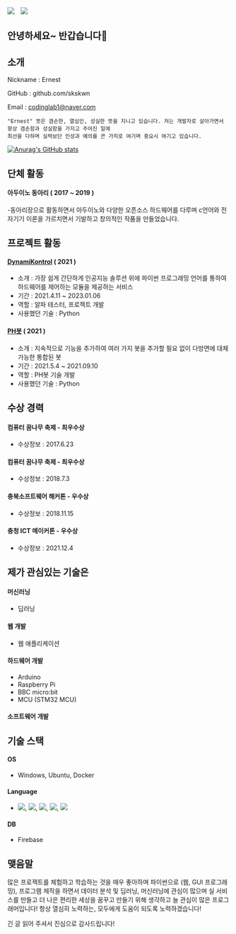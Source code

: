 <div>
    <a href="https://hits.seeyoufarm.com"><img src="https://hits.seeyoufarm.com/api/count/incr/badge.svg?url=https%3A%2F%2Fgithub.com%2Fskskwn&count_bg=%2379C83D&title_bg=%23555555&icon=&icon_color=%23E7E7E7&title=hits&edge_flat=false"/></a>
    <img 
        src="https://img.shields.io/github/followers/skskwn?style=social"
        style="height : auto; margin-left : 10px; margin-right : 10px;"/>
</div>

## 안녕하세요~ 반갑습니다👋

## 소개

Nickname : Ernest

GitHub : github.com/skskwn

Email : codinglab1@naver.com

```
"Ernest" 뜻은 겸손한, 열심인, 성실한 뜻을 지니고 있습니다. 저는 개발자로 살아가면서 항상 겸손함과 성실함을 가지고 주어진 일에
최선을 다하며 실력보단 인성과 예의를 큰 가치로 여기며 중요시 여기고 있습니다.
```

[![Anurag's GitHub stats](https://github-readme-stats.vercel.app/api?username=skskwn)](https://github.com/anuraghazra/github-readme-stats)

## 단체 활동

#### 아두이노 동아리 ( 2017 ~ 2019 )
-동아리장으로 활동하면서 아두이노와 다양한 오픈소스 하드웨어를 다루며 c언어와 전자기기 이론을 가르치면서 기발하고 창의적인 작품을 만들었습니다.

## 프로젝트 활동

#### [DynamiKontrol](https://dk.m47rix.com/) ( 2021 )

- 소개 : 가장 쉽게 간단하게 인공지능 솔루션 위에 파이썬 프로그래밍 언어를 통하여 하드웨어를 제어하는 모듈을 제공하는 서비스
- 기간 : 2021.4.11 ~ 2023.01.06
- 역할 : 알파 테스터, 프로젝트 개발
- 사용했던 기술 : Python

#### [PH봇](https://phservice.tk/) ( 2021 )

- 소개 : 지속적으로 기능을 추가하여 여러 가지 봇을 추가할 필요 없이 다방면에 대체 가능한 통합된 봇
- 기간 : 2021.5.4 ~ 2021.09.10
- 역할 : PH봇 기술 개발
- 사용했던 기술 : Python

## 수상 경력

#### 컴퓨터 꿈나무 축제 - 최우수상 
- 수상정보 : 2017.6.23

#### 컴퓨터 꿈나무 축제 - 최우수상 
- 수상정보 : 2018.7.3

#### 충북소프트웨어 해커톤 - 우수상 
- 수상정보 : 2018.11.15

#### 충청 ICT 메이커톤 - 우수상
- 수상정보 : 2021.12.4

## 제가 관심있는 기술은

#### 머신러닝
- 딥러닝

#### 웹 개발
- 웹 애플리케이션

#### 하드웨어 개발
- Arduino
- Raspberry Pi
- BBC micro:bit
- MCU (STM32 MCU)

#### 소프트웨어 개발

## 기술 스택

#### OS
- Windows, Ubuntu, Docker
#### Language
- <img src="https://img.shields.io/badge/Python-3776AB?style=flat-square&logo=Python&logoColor=white"/>, <img src="https://img.shields.io/badge/C-A8B9CC?style=flat-square&logo=C&logoColor=white"/>, <img src="https://img.shields.io/badge/C++-00599C?style=flat-square&logo=C%2B%2B&logoColor=white"/>, <img src="https://img.shields.io/badge/JavaScript-F7DF1E?style=flat-square&logo=javascript&logoColor=black"/>, <img src="https://img.shields.io/badge/HTML5-E34F26?style=flat-square&logo=html5&logoColor=white"/>
#### DB
- Firebase
 
## 맺음말
많은 프로젝트를 체험하고 학습하는 것을 매우 좋아하며 파이썬으로 (웹, GUI 프로그래밍), 프로그램 제작을 하면서 데이터 분석 및 딥러닝, 머신러닝에 관심이 많으며 실 서비스를 만들고 더 나은 편리한 세상을 꿈꾸고 만들기 위해 생각하고 늘 관심이 많은 프로그래머입니다! 항상 열심히 노력하는, 모두에게 도움이 되도록 노력하겠습니다!

긴 글 읽어 주셔서 진심으로 감사드립니다!


